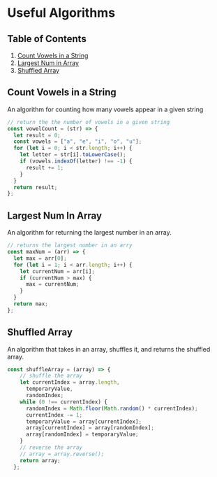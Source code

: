 # Useful Algorithms

## Table of Contents
1. [Count Vowels in a String](#Count-Vowels-in-a-String)
2. [Largest Num in Array](#Largest-Num-in-Array)
3. [Shuffled Array](#Shuffled-Array)

## Count Vowels in a String
An algorithm for counting how many vowels appear in a given string

```javascript
// return the the number of vowels in a given string
const vowelCount = (str) => {
  let result = 0;
  const vowels = ["a", "e", "i", "o", "u"];
  for (let i = 0; i < str.length; i++) {
    let letter = str[i].toLowerCase();
    if (vowels.indexOf(letter) !== -1) {
      result += 1;
    }
  }
  return result;
};
```

## Largest Num In Array
An algorithm for returning the largest number in an array.

```javascript
// returns the largest number in an arry
const maxNum = (arr) => {
  let max = arr[0];
  for (let i = 1; i < arr.length; i++) {
    let currentNum = arr[i];
    if (currentNum > max) {
      max = currentNum;
    }
  }
  return max;
};
```

## Shuffled Array
An algorithm that takes in an array, shuffles it, and returns the shuffled array.

```javascript
const shuffleArray = (array) => {
    // shuffle the array
    let currentIndex = array.length,
      temporaryValue,
      randomIndex;
    while (0 !== currentIndex) {
      randomIndex = Math.floor(Math.random() * currentIndex);
      currentIndex -= 1;
      temporaryValue = array[currentIndex];
      array[currentIndex] = array[randomIndex];
      array[randomIndex] = temporaryValue;
    }
    // reverse the array
    // array = array.reverse();
    return array;
  };
  ```
